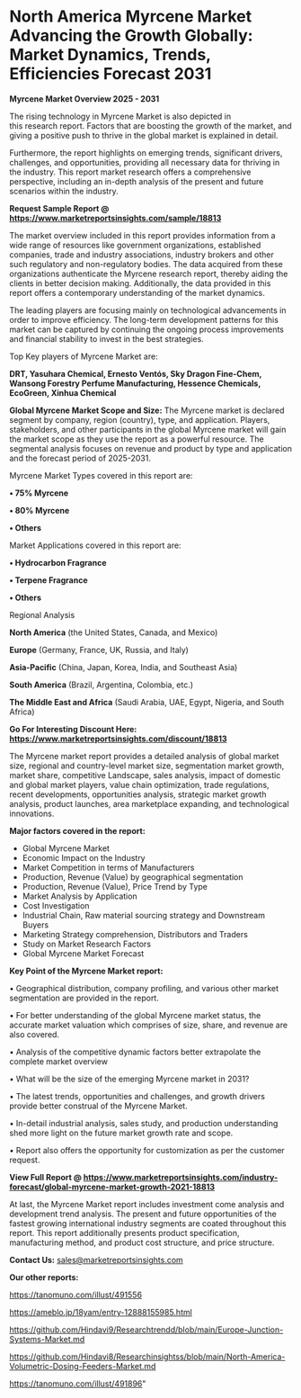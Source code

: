 # North America Myrcene Market Advancing the Growth Globally: Market Dynamics, Trends, Efficiencies Forecast 2031

<Strong> Myrcene Market Overview 2025 - 2031</strong>

The rising technology in Myrcene Market is also depicted in this research report. Factors that are boosting the growth of the market, and giving a positive push to thrive in the global market is explained in detail.

Furthermore, the report highlights on emerging trends, significant drivers, challenges, and opportunities, providing all necessary data for thriving in the industry. This report market research offers a comprehensive perspective, including an in-depth analysis of the present and future scenarios within the industry.

<strong>Request Sample Report @ <a href=https://www.marketreportsinsights.com/sample/18813>https://www.marketreportsinsights.com/sample/18813</a></strong>

The market overview included in this report provides information from a wide range of resources like government organizations, established companies, trade and industry associations, industry brokers and other such regulatory and non-regulatory bodies. The data acquired from these organizations authenticate the Myrcene research report, thereby aiding the clients in better decision making. Additionally, the data provided in this report offers a contemporary understanding of the market dynamics.

The leading players are focusing mainly on technological advancements in order to improve efficiency. The long-term development patterns for this market can be captured by continuing the ongoing process improvements and financial stability to invest in the best strategies.

Top Key players of Myrcene Market are:

<strong>DRT, Yasuhara Chemical, Ernesto Ventós, Sky Dragon Fine-Chem, Wansong Forestry Perfume Manufacturing, Hessence Chemicals, EcoGreen, Xinhua Chemical</strong>

<strong><b>Global Myrcene Market Scope and Size:</b></strong>
The Myrcene market is declared segment by company, region (country), type, and application. Players, stakeholders, and other participants in the global Myrcene market will gain the market scope as they use the report as a powerful resource. The segmental analysis focuses on revenue and product by type and application and the forecast period of 2025-2031.

Myrcene Market Types covered in this report are:

<strong>• 75% Myrcene

• 80% Myrcene

• Others</strong>

Market Applications covered in this report are:

<strong>• Hydrocarbon Fragrance

• Terpene Fragrance

• Others</strong> 

Regional Analysis

<strong>North America</strong> (the United States, Canada, and Mexico)

<strong>Europe</strong> (Germany, France, UK, Russia, and Italy)

<strong>Asia-Pacific</strong> (China, Japan, Korea, India, and Southeast Asia)

<strong>South America</strong> (Brazil, Argentina, Colombia, etc.)

<strong>The Middle East and Africa</strong> (Saudi Arabia, UAE, Egypt, Nigeria, and South Africa)

<strong>Go For Interesting Discount Here: <a href=https://www.marketreportsinsights.com/discount/18813>https://www.marketreportsinsights.com/discount/18813</a></strong>

The Myrcene market report provides a detailed analysis of global market size, regional and country-level market size, segmentation market growth, market share, competitive Landscape, sales analysis, impact of domestic and global market players, value chain optimization, trade regulations, recent developments, opportunities analysis, strategic market growth analysis, product launches, area marketplace expanding, and technological innovations.

<strong><b>Major factors covered in the report:</b></strong>
<ul>
  <li>Global Myrcene Market </li>
  <li>Economic Impact on the Industry</li>
  <li>Market Competition in terms of Manufacturers</li>
  <li>Production, Revenue (Value) by geographical segmentation</li>
  <li>Production, Revenue (Value), Price Trend by Type</li>
  <li>Market Analysis by Application</li>
  <li>Cost Investigation</li>
  <li>Industrial Chain, Raw material sourcing strategy and Downstream Buyers</li>
  <li>Marketing Strategy comprehension, Distributors and Traders</li>
  <li>Study on Market Research Factors</li>
  <li>Global Myrcene Market Forecast</li>
</ul>

<strong><b>Key Point of the Myrcene Market report:</b></strong>

• Geographical distribution, company profiling, and various other market segmentation are provided in the report.

• For better understanding of the global Myrcene market status, the accurate market valuation which comprises of size, share, and revenue are also covered.

• Analysis of the competitive dynamic factors better extrapolate the complete market overview

• What will be the size of the emerging Myrcene market in 2031?

• The latest trends, opportunities and challenges, and growth drivers provide better construal of the Myrcene Market.

• In-detail industrial analysis, sales study, and production understanding shed more light on the future market growth rate and scope.

• Report also offers the opportunity for customization as per the customer request.

<strong><b>View Full Report @ <a href=https://www.marketreportsinsights.com/industry-forecast/global-myrcene-market-growth-2021-18813>https://www.marketreportsinsights.com/industry-forecast/global-myrcene-market-growth-2021-18813</a></b></strong>


At last, the Myrcene Market report includes investment come analysis and development trend analysis. The present and future opportunities of the fastest growing international industry segments are coated throughout this report. This report additionally presents product specification, manufacturing method, and product cost structure, and price structure.

<strong>Contact Us:</strong>
sales@marketreportsinsights.com

<strong>Our other reports:</strong>

<a href=https://tanomuno.com/illust/491556>https://tanomuno.com/illust/491556</a>

<a href=https://ameblo.jp/18yam/entry-12888155985.html>https://ameblo.jp/18yam/entry-12888155985.html</a>

<a href=https://github.com/Hindavi9/Researchtrendd/blob/main/Europe-Junction-Systems-Market.md>https://github.com/Hindavi9/Researchtrendd/blob/main/Europe-Junction-Systems-Market.md</a>

<a href=https://github.com/Hindavi8/Researchinsightss/blob/main/North-America-Volumetric-Dosing-Feeders-Market.md>https://github.com/Hindavi8/Researchinsightss/blob/main/North-America-Volumetric-Dosing-Feeders-Market.md</a>

<a href=https://tanomuno.com/illust/491896>https://tanomuno.com/illust/491896</a>"
